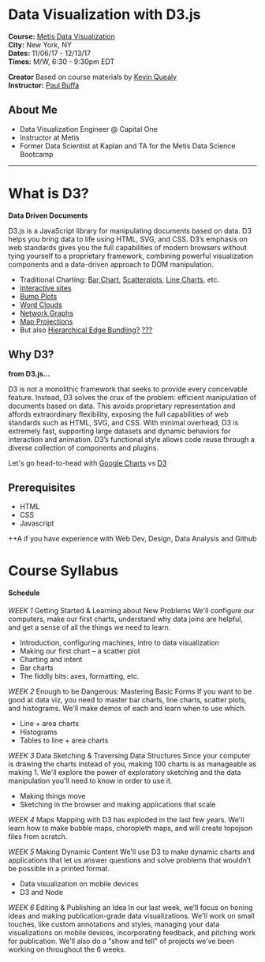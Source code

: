 # Data Visualization with D3.js

**Course:**  [Metis Data Visualization](http://www.thisismetis.com/data-visualization-d3-course)  
**City:**    New York, NY  
**Dates:**   11/06/17 - 12/13/17  
**Times:**   M/W, 6:30 - 9:30pm EDT

**Creator** Based on course materials by [Kevin Quealy](https://twitter.com/kevinq)  
**Instructor:** [Paul Buffa](https://www.linkedin.com/in/paul-buffa)  

## About Me

* Data Visualization Engineer @ Capital One
* Instructor at Metis
* Former Data Scientist at Kaplan and TA for the Metis Data Science Bootcamp

---

# What is D3?
**Data Driven Documents** 

D3.js is a JavaScript library for manipulating documents based on data. D3 helps you bring data to life using HTML, SVG, and CSS. D3’s emphasis on web standards gives you the full capabilities of modern browsers without tying yourself to a proprietary framework, combining powerful visualization components and a data-driven approach to DOM manipulation.

 * Traditional Charting: [Bar Chart](https://bl.ocks.org/mbostock/3885304), [Scatterplots](https://bl.ocks.org/mbostock/3887118), [Line Charts](https://bl.ocks.org/mbostock/3883245), etc.
 * [Interactive sites](http://www.nytimes.com/interactive/2014/upshot/buy-rent-calculator.html)
 * [Bump Plots](http://bl.ocks.org/syntagmatic/8ab9dc27f144683bc015eb4a2639d234)
 * [Word Clouds](https://www.jasondavies.com/wordtree/?source=obama.inauguration.2013.txt&prefix=We)
 * [Network Graphs](http://bl.ocks.org/mbostock/4062045)
 * [Map Projections](https://www.jasondavies.com/maps/transition/)
 * But also [Hierarchical Edge Bundling?](http://bl.ocks.org/mbostock/1044242) [???](https://bl.ocks.org/mbostock/280d83080497c8c13152)


## Why D3?

**from D3.js...**

D3 is not a monolithic framework that seeks to provide every conceivable feature. Instead, D3 solves the crux of the problem: efficient manipulation of documents based on data. This avoids proprietary representation and affords extraordinary flexibility, exposing the full capabilities of web standards such as HTML, SVG, and CSS. With minimal overhead, D3 is extremely fast, supporting large datasets and dynamic behaviors for interaction and animation. D3’s functional style allows code reuse through a diverse collection of components and plugins.

Let's go head-to-head with [Google Charts](https://docs.google.com/spreadsheets/d/12DRY_7u_IgkoNqjI-42RUjWIuHmXq2SDk9Av13d1yns/edit) vs [D3](localhost:8000)

## Prerequisites 

* HTML
* CSS
* Javascript

++A if you have experience with Web Dev, Design, Data Analysis and Github

# Course Syllabus


#### Schedule

*WEEK 1* Getting Started & Learning about New Problems
We'll configure our computers, make our first charts, understand why data joins are helpful, and get a sense of all the things we need to learn.

 * Introduction, configuring machines, intro to data visualization
 * Making our first chart – a scatter plot
 * Charting and intent
 * Bar charts
 * The fiddly bits: axes, formatting, etc.

*WEEK 2* Enough to be Dangerous: Mastering Basic Forms
If you want to be good at data viz, you need to master bar charts, line charts, scatter plots, and histograms. We'll make demos of each and learn when to use which.

 * Line + area charts
 * Histograms
 * Tables to line + area charts

*WEEK 3* Data Sketching & Traversing Data Structures
 Since your computer is drawing the charts instead of you, making 100 charts is as manageable as making 1. We'll explore the power of exploratory sketching and the data manipulation you'll need to know in order to use it.

 * Making things move
 * Sketching in the browser and making applications that scale

*WEEK 4* Maps
Mapping with D3 has exploded in the last few years. We'll learn how to make bubble maps, choropleth maps, and will create topojson files from scratch.

*WEEK 5* Making Dynamic Content
We'll use D3 to make dynamic charts and applications that let us answer questions and solve problems that wouldn’t be possible in a printed format.

* Data visualization on mobile devices
* D3 and Node

*WEEK 6* Editing & Publishing an Idea
In our last week, we’ll focus on honing ideas and making publication-grade data visualizations. We'll work on small touches, like custom annotations and styles, managing your data visualizations on mobile devices, incorporating feedback, and pitching work for publication. We'll also do a "show and tell" of projects we've been working on throughout the 6 weeks.




